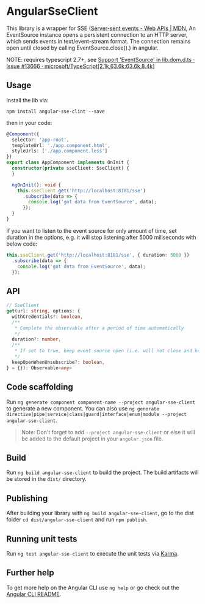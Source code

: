 # AngularSseClient

This library is a wrapper for SSE ([Server-sent events - Web APIs | MDN](https://developer.mozilla.org/en-US/docs/Web/API/Server-sent_events), An EventSource instance opens a persistent connection to an HTTP server, which sends events in text/event-stream format. The connection remains open until closed by calling EventSource.close().) in angular.

NOTE: requires typescript 2.7+, see [Support 'EventSource' in lib.dom.d.ts · Issue #13666 · microsoft/TypeScript[2.1k,63.6k:63.6k,8.4k]](https://github.com/Microsoft/TypeScript/issues/13666 )

## Usage

Install the lib via:

`npm install angular-sse-clint --save`

then in your code:

```ts
@Component({
  selector: 'app-root',
  templateUrl: './app.component.html',
  styleUrls: ['./app.component.less']
})
export class AppComponent implements OnInit {
  constructor(private sseClient: SseClient) {
  }

  ngOnInit(): void {
    this.sseClient.get('http://localhost:8181/sse')
      .subscribe(data => {
        console.log('got data from EventSource', data);
      });
  }
}
```

If you want to listen to the event source for only amount of time, set duration in the options, e.g. it will stop listening after 5000 miliseconds with below code:

```ts
this.sseClient.get('http://localhost:8181/sse', { duration: 5000 })
  .subscribe(data => {
    console.log('got data from EventSource', data);
  });
```

## API

```ts
// SseClient
get(url: string, options: {
  withCredentials?: boolean,
  /**
   * Complete the observable after a period of time automatically
   */
  duration?: number,
  /**
   * If set to true, keep event source open (i.e. will not close and keep it in a event source pool for reuse) after unsubscribing
   */
  keepOpenWhenUnsubscribe?: boolean,
} = {}): Observable<any>
```


## Code scaffolding

Run `ng generate component component-name --project angular-sse-client` to generate a new component. You can also use `ng generate directive|pipe|service|class|guard|interface|enum|module --project angular-sse-client`.
> Note: Don't forget to add `--project angular-sse-client` or else it will be added to the default project in your `angular.json` file. 

## Build

Run `ng build angular-sse-client` to build the project. The build artifacts will be stored in the `dist/` directory.

## Publishing

After building your library with `ng build angular-sse-client`, go to the dist folder `cd dist/angular-sse-client` and run `npm publish`.

## Running unit tests

Run `ng test angular-sse-client` to execute the unit tests via [Karma](https://karma-runner.github.io).

## Further help

To get more help on the Angular CLI use `ng help` or go check out the [Angular CLI README](https://github.com/angular/angular-cli/blob/master/README.md).
